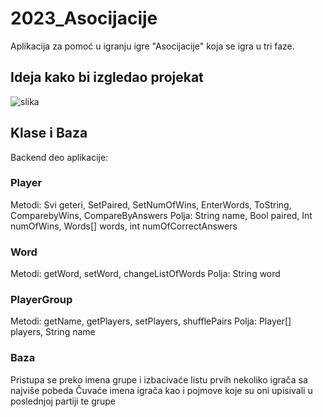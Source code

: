 # 2023_Asocijacije

Aplikacija za pomoć u igranju igre "Asocijacije" koja se igra u tri faze.

## Ideja kako bi izgledao projekat

![slika](https://drive.google.com/file/d/1fg8WfTXmbvboel1tykz9ck2QzHBVmZSQ/view?usp=share_link)

## Klase i Baza

Backend deo aplikacije:

### Player

Metodi: Svi geteri, SetPaired, SetNumOfWins, EnterWords, ToString, ComparebyWins, CompareByAnswers
Polja: String name, Bool paired, Int numOfWins, Words[] words, int numOfCorrectAnswers

### Word

Metodi: getWord, setWord, changeListOfWords
Polja: String word

### PlayerGroup

Metodi: getName, getPlayers, setPlayers, shufflePairs
Polja: Player[] players, String name

### Baza

Pristupa se preko imena grupe i izbacivaće listu prvih nekoliko igrača sa najviše pobeda
Čuvaće imena igrača kao i pojmove koje su oni upisivali u poslednjoj partiji te grupe